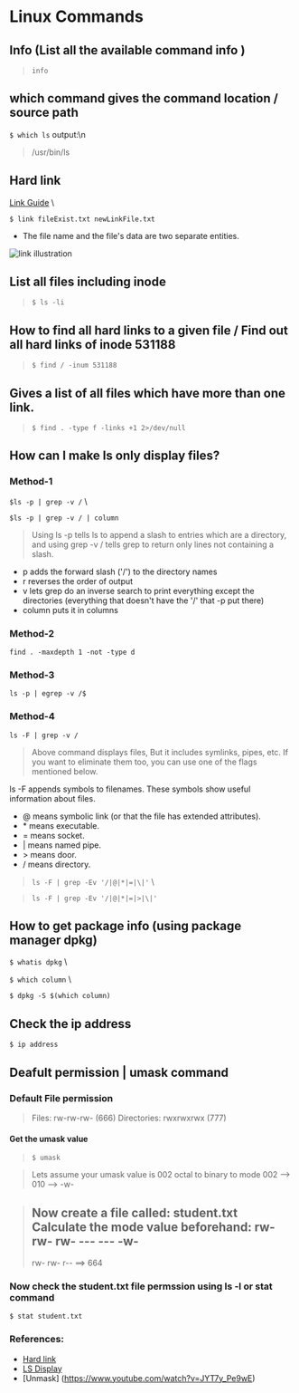 # Linux Commands

## Info (List all the available command info )
> `info`

## which command gives the command location / source path
`$ which ls`
output:\n
> /usr/bin/ls

## Hard link
[Link Guide](https://www.computerhope.com/unix/uln.htm) \

``$ link fileExist.txt newLinkFile.txt``

* The file name and the file's data are two separate entities.

![link illustration](https://www.computerhope.com/unix/images/nolink-diagram.jpg)

## List all files including inode
> `$ ls -li`

## How to find all hard links to a given file / Find out all hard links of inode 531188
> `$ find / -inum 531188`

## Gives a list of all files which have more than one link.
> `$ find . -type f -links +1 2>/dev/null`

## How can I make ls only display files?
### Method-1
`$ls -p | grep -v /` \

`$ls -p | grep -v / | column`

> Using ls -p tells ls to append a slash to entries which are a directory, and using grep -v / tells grep to return only lines not containing a slash.

- p adds the forward slash ('/') to the directory names
- r reverses the order of output
- v lets grep do an inverse search to print everything except the directories (everything that doesn't have the '/' that -p put there)
- column puts it in columns


### Method-2
`find . -maxdepth 1 -not -type d`

### Method-3
`ls -p | egrep -v /$`

### Method-4
`ls -F | grep -v /`
> Above command displays files, But it includes symlinks, pipes, etc. If you want to eliminate them too, you can use one of the flags mentioned below.

ls -F appends symbols to filenames. These symbols show useful information about files.

- @ means symbolic link (or that the file has extended attributes).
- \* means executable.
- = means socket.
- | means named pipe.
- \> means door.
- / means directory.

> `ls -F | grep -Ev '/|@|*|=|\|'` \

> `ls -F | grep -Ev '/|@|*|=|>|\|'`

## How to get package info (using package manager dpkg)
`$ whatis dpkg` \

`$ which column` \

`$ dpkg -S $(which column)`

## Check the ip address
`$ ip address`

## Deafult permission | umask command

### Default File permission
> Files: rw-rw-rw- (666)
> Directories: rwxrwxrwx (777)

#### Get the umask value
>`$ umask`

>Lets assume your umask value is 002
>octal to binary to mode
>002 --> 010 --> -w-

> Now create a file called: student.txt
> Calculate the mode value beforehand:
> rw- rw- rw-
> --- --- -w-
> ----------------
> rw- rw- r-- ==> 664

### Now check the student.txt file permssion using ls -l or stat command
`$ stat student.txt`



### References:
* [Hard link](https://www.cyberciti.biz/faq/how-to-find-all-hard-links-in-a-directory-on-linux/)
* [LS Display](https://askubuntu.com/questions/811210/how-can-i-make-ls-only-display-files)
* [Unmask] (https://www.youtube.com/watch?v=JYT7y_Pe9wE)